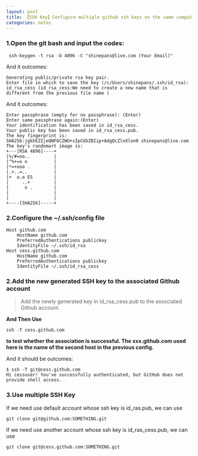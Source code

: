 ```yaml
---
layout: post
title: 【SSH Key】Configure multiple github ssh keys on the same computer
categories: notes
---
```


### 1.Open the git bash and input the codes:

```
 ssh-keygen -t rsa -b 4096 -C "shinepans@live.com (Your Email)"
```

And it outcomes:

```
Generating public/private rsa key pair.
Enter file in which to save the key (/c/Users/shinepans/.ssh/id_rsa): id_rsa_cess (id_rsa_cess:We need to create a new name that is different from the previous file name )
```

And it outcomes:

```
Enter passphrase (empty for no passphrase): (Enter)
Enter same passphrase again:(Enter)
Your identification has been saved in id_rsa_cess.
Your public key has been saved in id_rsa_cess.pub.
The key fingerprint is:
SHA256:jgkhEZIjeQNF6CZWU+sIpCUbZBIip+AdgQcZlnXlon0 shinepans@live.com
The key's randomart image is:
+---[RSA 4096]----+
|%/#=oo..         |
|^%+=o o          |
|*=+ooo .         |
|.+..=..          |
|+  o.o ES        |
|     ..+         |
|      o .        |
|                 |
|                 |
+----[SHA256]-----+
```

### 2.Configure the ~/.ssh/config file

```
Host github.com
    HostName github.com
    PreferredAuthentications publickey
    IdentityFile ~/.ssh/id_rsa
Host cess.github.com
    HostName github.com
    PreferredAuthentications publickey
    IdentityFile ~/.ssh/id_rsa_cess
```

### 2.Add the new generated SSH key to the associated Github account

> Add the newly generated key in id_rsa_cess.pub to the associated Github account. 

**And Then Use**

```
ssh -T cess.github.com
```

**to test whether the association is successful. The xxx.github.com used here is the name of the second host in the previous config.**

And it should be outcomes:

```
$ ssh -T git@cess.github.com
Hi cessuser! You've successfully authenticated, but GitHub does not provide shell access.
```

### 3.Use multiple SSH Key

If we need use default account whose ssh key is id_ras.pub, we can use 

```
git clone git@github.com:SOMETHING.git
```

If we need use another account whose ssh key is id_ras_cess.pub, we can use 

```
git clone git@cess.github.com:SOMETHING.git
```

